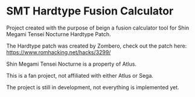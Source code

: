 # SMT Hardtype Fusion Calculator

Project created with the purpose of beign a fusion calculator tool for Shin Megami Tensei Nocturne Hardtype Patch.

The Hardtype patch was created by Zombero, check out the patch here: https://www.romhacking.net/hacks/3299/

Shin Megami Tensei Nocturne is a property of Atlus.

This is a fan project, not affiliated with either Atlus or Sega.

The project is still in development, not everything is implemented yet.
